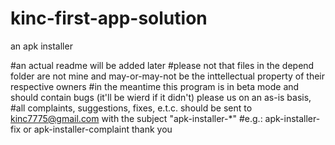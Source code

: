 # kinc-first-app-solution
an apk installer


#an actual readme will be added later
#please not that files in the depend folder are not mine and may-or-may-not be the inttellectual property of their respective owners
#in the meantime this program is in beta mode and should contain bugs (it'll be wierd if it didn't) please us on an as-is basis,
#all complaints, suggestions, fixes, e.t.c. should be sent to kinc7775@gmail.com with the subject "apk-installer-*"
#e.g.: apk-installer-fix or apk-installer-complaint
thank you
